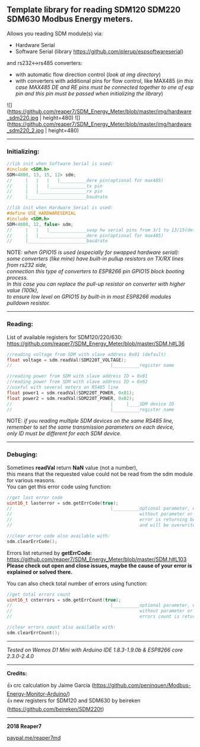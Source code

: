 ## Template library for reading SDM120 SDM220 SDM630 Modbus Energy meters. ##

Allows you reading SDM module(s) via:
* Hardware Serial
* Software Serial (library https://github.com/plerup/espsoftwareserial)

and rs232<->rs485 converters:
* with automatic flow direction control (<i>look at img directory</i>)
* with converters with additional pins for flow control, like MAX485
(<i>in this case MAX485 DE and RE pins must be connected together to one of esp pin and this pin must be passed when initializing the library</i>)

![](https://github.com/reaper7/SDM_Energy_Meter/blob/master/img/hardware_sdm220.jpg | height=480)                                                                                       ![](https://github.com/reaper7/SDM_Energy_Meter/blob/master/img/hardware_sdm220_2.jpg | height=480)

---

### Initializing: ###
```cpp
//lib init when Software Serial is used:
#include <SDM.h>
SDM<4800, 13, 15, 12> sdm;
//     |   |   |   |__________dere pin(optional for max485)
//     |   |   |______________tx pin
//     |   |__________________rx pin
//     |______________________baudrate

//lib init when Hardware Serial is used:
#define USE_HARDWARESERIAL
#include <SDM.h>
SDM<4800, 12, false> sdm;
//     |   |   |______________swap hw serial pins from 3/1 to 13/15(default false)
//     |   |__________________dere pin(optional for max485)
//     |______________________baudrate
```
NOTE: <i>when GPIO15 is used (especially for swapped hardware serial):</br>
some converters (like mine) have built-in pullup resistors on TX/RX lines from rs232 side,</br>
connection this type of converters to ESP8266 pin GPIO15 block booting process.</br>
In this case you can replace the pull-up resistor on converter with higher value (100k),</br>
to ensure low level on GPIO15 by built-in in most ESP8266 modules pulldown resistor.</br></i>

---

### Reading: ###
List of available registers for SDM120/220/630:
https://github.com/reaper7/SDM_Energy_Meter/blob/master/SDM.h#L36
```cpp
//reading voltage from SDM with slave address 0x01 (default)
float voltage = sdm.readVal(SDM220T_VOLTAGE);
//                                     |__________register name

//reading power from SDM with slave address ID = 0x01
//reading power from SDM with slave address ID = 0x02
//useful with several meters on RS485 line
float power1 = sdm.readVal(SDM220T_POWER, 0x01);
float power2 = sdm.readVal(SDM220T_POWER, 0x02);
//                                     |     |____SDM device ID  
//                                     |__________register name
```
NOTE: <i>if you reading multiple SDM devices on the same RS485 line,</br>
remember to set the same transmission parameters on each device,</br>
only ID must be different for each SDM device.</i>

---

### Debuging: ###
Sometimes <b>readVal</b> return <b>NaN</b> value (not a number),</br>
this means that the requested value could not be read from the sdm module for various reasons.</br>
You can get this error code using function:
```cpp
//get last error code
uint16_t lasterror = sdm.getErrCode(true);
//                                     |__________optional parameter, where true mean read error code and clear stored code
//                                                without parameter or when set to false 
//                                                error is returning but is not reset (for future checking)
//                                                and will be overwriten when next error occurs

//clear error code also available with:
sdm.clearErrCode();
```
Errors list returned by <b>getErrCode</b>: https://github.com/reaper7/SDM_Energy_Meter/blob/master/SDM.h#L103</br>
__Please check out open and close issues, maybe the cause of your error is explained or solved there.__

You can also check total number of errors using function:
```cpp
//get total errors count
uint16_t cnterrors = sdm.getErrCount(true);
//                                     |__________optional parameter, where true mean read errors count and clear stored count
//                                                without parameter or when set to false 
//                                                errors count is returning but is not reset (for future checking)

//clear errors count also available with:
sdm.clearErrCount();
```

---

_Tested on Wemos D1 Mini with Arduino IDE 1.8.3-1.9.0b & ESP8266 core 2.3.0-2.4.0_

---

__Credits:__

:+1: crc calculation by Jaime García (https://github.com/peninquen/Modbus-Energy-Monitor-Arduino/)</br>
:+1: new registers for SDM120 and SDM630 by beireken (https://github.com/beireken/SDM220t)</br>

---

**2018 Reaper7**

[paypal.me/reaper7md](https://www.paypal.me/reaper7md)
